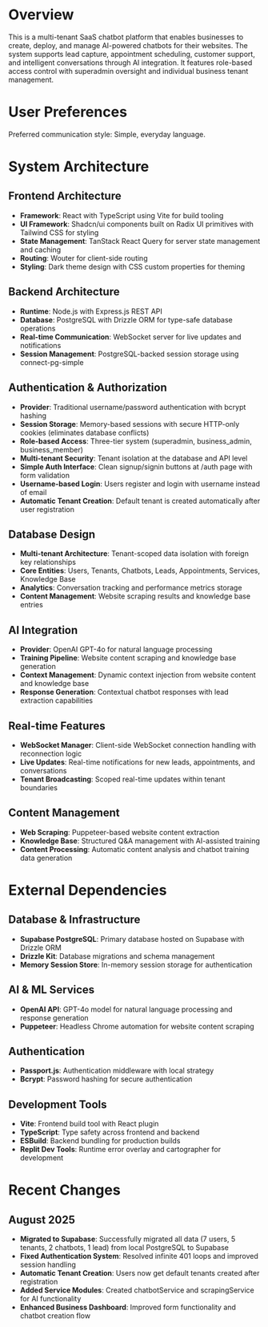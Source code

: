 # Overview

This is a multi-tenant SaaS chatbot platform that enables businesses to create, deploy, and manage AI-powered chatbots for their websites. The system supports lead capture, appointment scheduling, customer support, and intelligent conversations through AI integration. It features role-based access control with superadmin oversight and individual business tenant management.

# User Preferences

Preferred communication style: Simple, everyday language.

# System Architecture

## Frontend Architecture
- **Framework**: React with TypeScript using Vite for build tooling
- **UI Framework**: Shadcn/ui components built on Radix UI primitives with Tailwind CSS for styling
- **State Management**: TanStack React Query for server state management and caching
- **Routing**: Wouter for client-side routing
- **Styling**: Dark theme design with CSS custom properties for theming

## Backend Architecture
- **Runtime**: Node.js with Express.js REST API
- **Database**: PostgreSQL with Drizzle ORM for type-safe database operations
- **Real-time Communication**: WebSocket server for live updates and notifications
- **Session Management**: PostgreSQL-backed session storage using connect-pg-simple

## Authentication & Authorization
- **Provider**: Traditional username/password authentication with bcrypt hashing
- **Session Storage**: Memory-based sessions with secure HTTP-only cookies (eliminates database conflicts)
- **Role-based Access**: Three-tier system (superadmin, business_admin, business_member)
- **Multi-tenant Security**: Tenant isolation at the database and API level
- **Simple Auth Interface**: Clean signup/signin buttons at /auth page with form validation
- **Username-based Login**: Users register and login with username instead of email
- **Automatic Tenant Creation**: Default tenant is created automatically after user registration

## Database Design
- **Multi-tenant Architecture**: Tenant-scoped data isolation with foreign key relationships
- **Core Entities**: Users, Tenants, Chatbots, Leads, Appointments, Services, Knowledge Base
- **Analytics**: Conversation tracking and performance metrics storage
- **Content Management**: Website scraping results and knowledge base entries

## AI Integration
- **Provider**: OpenAI GPT-4o for natural language processing
- **Training Pipeline**: Website content scraping and knowledge base generation
- **Context Management**: Dynamic context injection from website content and knowledge base
- **Response Generation**: Contextual chatbot responses with lead extraction capabilities

## Real-time Features
- **WebSocket Manager**: Client-side WebSocket connection handling with reconnection logic
- **Live Updates**: Real-time notifications for new leads, appointments, and conversations
- **Tenant Broadcasting**: Scoped real-time updates within tenant boundaries

## Content Management
- **Web Scraping**: Puppeteer-based website content extraction
- **Knowledge Base**: Structured Q&A management with AI-assisted training
- **Content Processing**: Automatic content analysis and chatbot training data generation

# External Dependencies

## Database & Infrastructure
- **Supabase PostgreSQL**: Primary database hosted on Supabase with Drizzle ORM
- **Drizzle Kit**: Database migrations and schema management
- **Memory Session Store**: In-memory session storage for authentication

## AI & ML Services
- **OpenAI API**: GPT-4o model for natural language processing and response generation
- **Puppeteer**: Headless Chrome automation for website content scraping

## Authentication
- **Passport.js**: Authentication middleware with local strategy
- **Bcrypt**: Password hashing for secure authentication

## Development Tools
- **Vite**: Frontend build tool with React plugin
- **TypeScript**: Type safety across frontend and backend
- **ESBuild**: Backend bundling for production builds
- **Replit Dev Tools**: Runtime error overlay and cartographer for development

# Recent Changes

## August 2025
- **Migrated to Supabase**: Successfully migrated all data (7 users, 5 tenants, 2 chatbots, 1 lead) from local PostgreSQL to Supabase
- **Fixed Authentication System**: Resolved infinite 401 loops and improved session handling
- **Automatic Tenant Creation**: Users now get default tenants created after registration
- **Added Service Modules**: Created chatbotService and scrapingService for AI functionality
- **Enhanced Business Dashboard**: Improved form functionality and chatbot creation flow